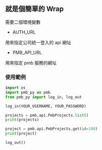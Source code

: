 ## 就是個簡單的 Wrap

需要二個環境變數
- AUTH_URL

用來指定公司統一登入的 api 網址
- PMB_API_URL

用來指定 pmb 服務的網址

### 使用範例

```python
import os
import pmb_py as pmb
from pmb_py import log_in, log_out

log_in(YOUR_USERNAME, YOUR_PASSWORD)

projects = pmb.api.PmbProjects.list()
print(projects)

project = pmb.api.PmbProjects.get(id=100)
print(project)

log_out()
```